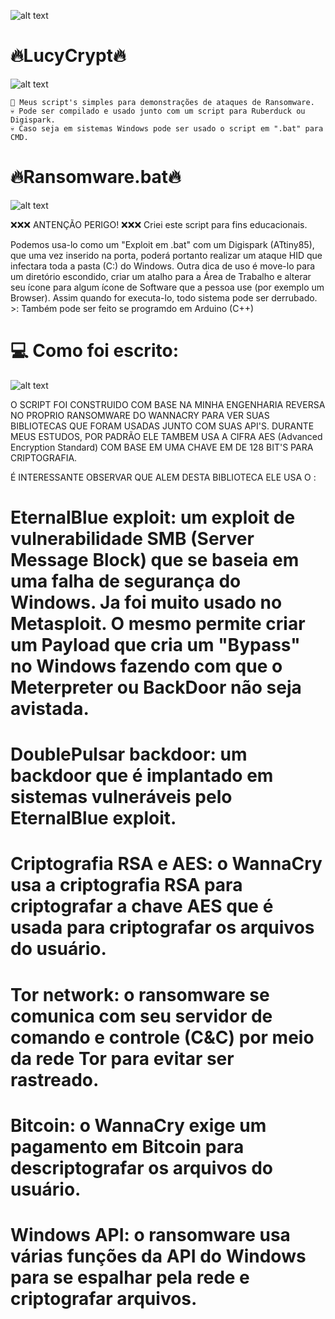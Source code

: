 ![alt text](https://thumbs.dreamstime.com/b/tela-de-computador-com-alertas-do-ataque-do-ransomware-no-vermelho-e-em-um-hacke-92535628.jpg)

# 🔥LucyCrypt🔥
                                                                                                   
![alt text](https://i.ibb.co/CJ93sNY/VID-20230418-170612.gif)

    🎩 Meus script's simples para demonstrações de ataques de Ransomware. 
    💀 Pode ser compilado e usado junto com um script para Ruberduck ou Digispark. 
    💀 Caso seja em sistemas Windows pode ser usado o script em ".bat" para CMD.

# 🔥Ransomware.bat🔥
![alt text](https://media2.giphy.com/media/WTyrLaSidmKYHM9QcA/giphy.gif?cid=ecf05e47olkgmuscfriueqlgebuglg0fvtkhe2ms1l0uj7yc&rid=giphy.gif&ct=g)

❌❌❌ ANTENÇÃO PERIGO! ❌❌❌ Criei este script para fins educacionais. 

Podemos usa-lo como um "Exploit em .bat" com um Digispark (ATtiny85), que uma vez inserido na porta, poderá portanto realizar um ataque HID que infectara toda a pasta (C:) do Windows. Outra dica de uso é move-lo para um diretório escondido, criar um atalho para a Área de Trabalho e alterar seu ícone para algum ícone de Software que a pessoa use (por exemplo um Browser). Assim quando for executa-lo, todo sistema pode ser derrubado. >: Também pode ser feito se programdo em Arduino (C++)

# 💻 Como foi escrito:

![alt text](https://i.ibb.co/5c3HNJw/2023-04-18-17-02-23.png)

O SCRIPT FOI CONSTRUIDO COM BASE NA MINHA ENGENHARIA REVERSA NO PROPRIO RANSOMWARE DO WANNACRY PARA VER SUAS BIBLIOTECAS QUE FORAM USADAS JUNTO COM SUAS API'S. DURANTE MEUS ESTUDOS, POR PADRÃO ELE TAMBEM USA A CIFRA AES (Advanced Encryption Standard) COM BASE EM UMA CHAVE EM DE 128 BIT'S PARA CRIPTOGRAFIA.

É INTERESSANTE OBSERVAR QUE ALEM DESTA BIBLIOTECA ELE USA O : 

# EternalBlue exploit: um exploit de vulnerabilidade SMB (Server Message Block) que se baseia em uma falha de segurança do Windows. Ja foi muito usado no Metasploit. O mesmo permite criar um Payload que cria um "Bypass" no Windows fazendo com que o Meterpreter ou BackDoor não seja avistada. 

# DoublePulsar backdoor: um backdoor que é implantado em sistemas vulneráveis ​​pelo EternalBlue exploit.

# Criptografia RSA e AES: o WannaCry usa a criptografia RSA para criptografar a chave AES que é usada para criptografar os arquivos do usuário.

# Tor network: o ransomware se comunica com seu servidor de comando e controle (C&C) por meio da rede Tor para evitar ser rastreado.

# Bitcoin: o WannaCry exige um pagamento em Bitcoin para descriptografar os arquivos do usuário.

# Windows API: o ransomware usa várias funções da API do Windows para se espalhar pela rede e criptografar arquivos. 

